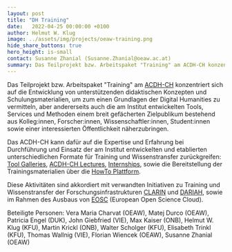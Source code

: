 ```yaml
---
layout: post
title: "DH Training"
date:   2022-04-25 00:00:00 +0100
author: Helmut W. Klug
image: ../assets/img/projects/oeaw-training.png
hide_share_buttons: true
hero_height: is-small
contact: Susanne Zhanial (Susanne.Zhanial@oeaw.ac.at)
summary: Das Teilprojekt bzw. Arbeitspaket "Training" am ACDH-CH konzentriert sich auf die Entwicklung von unterstützenden didaktischen Konzepten und Schulungsmaterialien
---
```

Das Teilprojekt bzw. Arbeitspaket "Training" am [ACDH-CH](https://www.oeaw.ac.at/acdh/) konzentriert sich auf die Entwicklung von unterstützenden didaktischen Konzepten und Schulungsmaterialien, um zum einen Grundlagen der Digital Humanities zu vermitteln, aber andererseits auch die am Institut entwickelten Tools, Services und Methoden einem breit gefächerten Zielpublikum bestehend aus Kolleg:innen, Forscher:innen, Wissenschaftler:innen, Student:innen sowie einer interessierten Öffentlichkeit näherzubringen. 

Das ACDH-CH kann dafür auf die Expertise und Erfahrung bei Durchführung und Einsatz der am Institut entwickelten und etablierten unterschiedlichen Formate für Training und Wissenstransfer zurückgreifen: [Tool Galleries](https://www.oeaw.ac.at/acdh/events/event-series/acdh-ch-tool-galleries), [ACDH-CH Lectures](https://www.oeaw.ac.at/acdh/events/event-series/acdh-ch-lectures), [Internships](https://www.oeaw.ac.at/acdh/education/acdh-ch-internships), sowie die Bereitstellung der Trainingsmaterialien über die [HowTo Plattform](https://howto.acdh.oeaw.ac.at/de).

Diese Aktivitäten sind akkordiert mit verwandten Initiativen zu Training und Wissenstransfer der Forschungsinfrastrukturen [CLARIN](https://www.clarin.eu/) und [DARIAH](https://www.dariah.eu/), sowie im Rahmen des Ausbaus von [EOSC](https://www.eosc.eu/) (European Open Science Cloud).

Beteiligte Personen: Vera Maria Charvat (OEAW), Matej Durco (OEAW), Patricia Engel (DUK), John Giebfried (VIE), Max Kaiser (ONB), Helmut W. Klug (KFU), Martin Krickl (ONB), Walter Scholger (KFU), Elisabeth Trinkl (KFU), Thomas Wallnig (VIE), Florian Wiencek (OEAW), Susanne Zhanial (OEAW)

